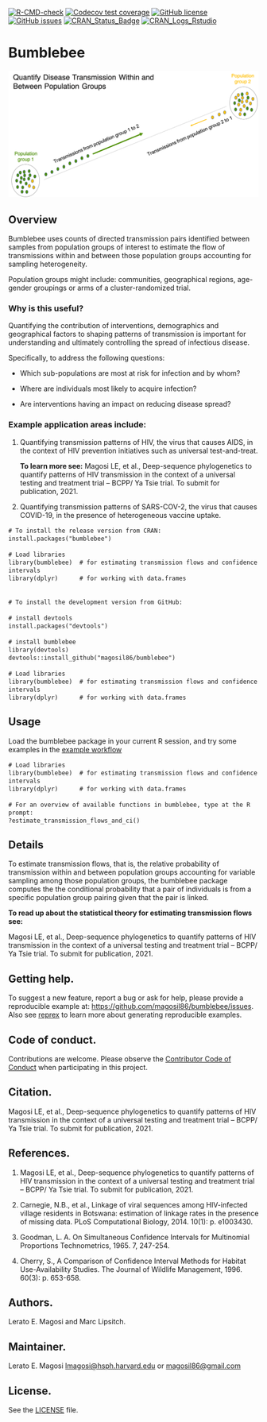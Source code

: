 <!-- badges: start -->
[![R-CMD-check](https://github.com/magosil86/bumblebee/workflows/R-CMD-check/badge.svg)](https://github.com/magosil86/bumblebee/actions)
[![Codecov test coverage](https://codecov.io/gh/magosil86/bumblebee/branch/master/graph/badge.svg)](https://codecov.io/gh/magosil86/bumblebee?branch=master)
[![GitHub license](https://img.shields.io/badge/license-MIT-blue.svg)](https://raw.githubusercontent.com/magosil86/bumblebee/master/LICENSE)
[![GitHub issues](https://img.shields.io/github/issues/magosil86/bumblebee.svg)](https://github.com/magosil86/bumblebee/issues)
[![CRAN_Status_Badge](http://www.r-pkg.org/badges/version/bumblebee)](https://cran.r-project.org/package=bumblebee)
[![CRAN_Logs_Rstudio](https://cranlogs.r-pkg.org/badges/grand-total/bumblebee)](http://cran.rstudio.com/web/packages/bumblebee/index.html)

<!-- badges: end -->

# Bumblebee
![](bumblebee_transmission_flows_with_title_and_labels_img.png)

## Overview

Bumblebee uses counts of directed transmission pairs identified between samples 
from population groups of interest to estimate the flow of transmissions within 
and between those population groups accounting for sampling heterogeneity.

Population groups might include: communities, geographical regions, age-gender 
groupings or arms of a cluster-randomized trial.


### Why is this useful?

Quantifying the contribution of interventions, demographics and geographical 
factors to shaping patterns of transmission is important for understanding 
and ultimately controlling the spread of infectious disease.

Specifically, to address the following questions:

* Which sub-populations are most at risk for infection and by whom?

* Where are individuals most likely to acquire infection?

* Are interventions having an impact on reducing disease spread?


### Example application areas include: 

1. Quantifying transmission patterns of HIV, the virus that causes AIDS, in the 
   context of HIV prevention initiatives such as universal test-and-treat. 
   
   **To learn more see:** Magosi LE, et al., Deep-sequence phylogenetics to 
   quantify patterns of HIV transmission in the context of a universal testing 
   and treatment trial – BCPP/ Ya Tsie trial. To submit for publication, 2021.
 
2. Quantifying transmission patterns of SARS-COV-2, the virus that causes COVID-19, 
   in the presence of heterogeneous vaccine uptake.


```{r}
# To install the release version from CRAN:
install.packages("bumblebee")

# Load libraries
library(bumblebee)  # for estimating transmission flows and confidence intervals
library(dplyr)      # for working with data.frames


# To install the development version from GitHub:

# install devtools
install.packages("devtools")

# install bumblebee
library(devtools)
devtools::install_github("magosil86/bumblebee")

# Load libraries
library(bumblebee)  # for estimating transmission flows and confidence intervals
library(dplyr)      # for working with data.frames

```


## Usage

Load the bumblebee package in your current R session, and try some examples in the 
[example workflow](https://github.com/magosil86/bumblebee/blob/master/vignettes/bumblebee-estimate-transmission-flows-and-ci-tutotial.md)

```{r}
# Load libraries
library(bumblebee)  # for estimating transmission flows and confidence intervals
library(dplyr)      # for working with data.frames

# For an overview of available functions in bumblebee, type at the R prompt:
?estimate_transmission_flows_and_ci()

```


## Details

To estimate transmission flows, that is, the relative probability of transmission 
within and between population groups accounting for variable sampling among 
those population groups, the bumblebee package computes the the conditional 
probability that a pair of individuals is from a specific population group pairing 
given that the pair is linked.

**To read up about the statistical theory for estimating transmission flows see:**

Magosi LE, et al., Deep-sequence phylogenetics to quantify patterns of HIV 
transmission in the context of a universal testing and treatment 
trial – BCPP/ Ya Tsie trial. To submit for publication, 2021.


## Getting help.
To suggest a new feature, report a bug or ask for help, please provide a reproducible 
example at: https://github.com/magosil86/bumblebee/issues. Also see 
[reprex](https://reprex.tidyverse.org/) to learn more about generating reproducible examples.


## Code of conduct.
Contributions are welcome. Please observe the [Contributor Code of Conduct](https://github.com/magosil86/bumblebee/blob/master/CONDUCT.md) 
when participating in this project.

## Citation.
Magosi LE, et al., Deep-sequence phylogenetics to quantify patterns of HIV 
transmission in the context of a universal testing and treatment 
trial – BCPP/ Ya Tsie trial. To submit for publication, 2021.

## References.
1. Magosi LE, et al., Deep-sequence phylogenetics to quantify patterns of 
   HIV transmission in the context of a universal testing and treatment
   trial – BCPP/ Ya Tsie trial. To submit for publication, 2021.

2. Carnegie, N.B., et al., Linkage of viral sequences among HIV-infected
   village residents in Botswana: estimation of linkage rates in the 
   presence of missing data. PLoS Computational Biology, 2014. 10(1): 
   p. e1003430.

3. Goodman, L. A. On Simultaneous Confidence Intervals for Multinomial 
   Proportions Technometrics, 1965. 7, 247-254.
 
4. Cherry, S., A Comparison of Confidence Interval Methods for Habitat 
   Use-Availability Studies. The Journal of Wildlife Management, 1996. 
   60(3): p. 653-658.

## Authors.
Lerato E. Magosi and Marc Lipsitch.

## Maintainer.
Lerato E. Magosi lmagosi@hsph.harvard.edu or magosil86@gmail.com

## License.
See the [LICENSE](https://github.com/magosil86/bumblebee/blob/master/LICENSE) file.
